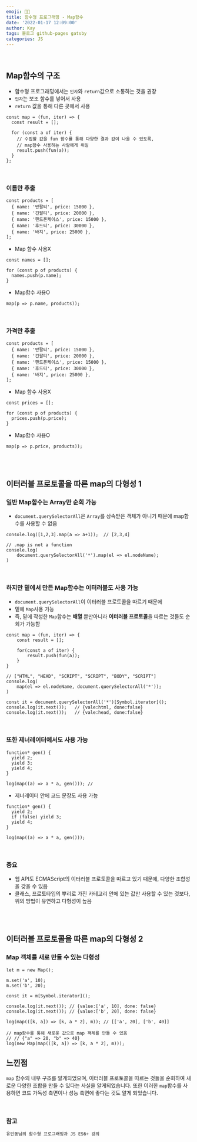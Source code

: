 ```yaml
---
emoji: 👨‍💻
title: 함수형 프로그래밍 - Map함수
date: '2022-01-17 12:09:00'
author: Kay
tags: 블로그 github-pages gatsby
categories: JS
---
```


<br>

## Map함수의 구조

- 함수형 프로그래밍에서는 `인자`와 `return`값으로 소통하는 것을 권장
- `인자`는 보조 함수를 넣어서 사용
- `return` 값을 통해 다른 곳에서 사용

```tsx
const map = (fun, iter) => {
  const result = [];

  for (const a of iter) {
    // 수집할 값을 fun 함수를 통해 다양한 결과 값이 나올 수 있도록,
    // map함수 사용하는 사람에게 위임
    result.push(fun(a));
  }
};
```

<br>

### 이름만 추출

```tsx
const products = [
  { name: '반팔티', price: 15000 },
  { name: '긴팔티', price: 20000 },
  { name: '핸드폰케이스', price: 15000 },
  { name: '후드티', price: 30000 },
  { name: '바지', price: 25000 },
];
```

- Map 함수 사용X

```tsx
const names = [];

for (const p of products) {
  names.push(p.name);
}
```

- Map함수 사용O

```tsx
map(p => p.name, products));
```

<br>

### 가격만 추출

```tsx
const products = [
  { name: '반팔티', price: 15000 },
  { name: '긴팔티', price: 20000 },
  { name: '핸드폰케이스', price: 15000 },
  { name: '후드티', price: 30000 },
  { name: '바지', price: 25000 },
];
```

- Map 함수 사용X

```tsx
const prices = [];

for (const p of products) {
  prices.push(p.price);
}
```

- Map함수 사용O

```tsx
map(p => p.price, products));
```

<br>
<br>

## 이터러블 프로토콜을 따른 map의 다형성 1

### 일반 Map함수는 Array만 순회 가능

- `document.querySelectorAll`은 `Array`를 상속받은 객체가 아니기 때문에 map함수를 사용할 수 없음

```tsx
console.log([1,2,3].map(a => a+1));  // [2,3,4]

// .map is not a function
console.log(
	document.querySelectorAll('*').map(el => el.nodeName);
)
```

<br>

### 하지만 밑에서 만든 Map함수는 이터러블도 사용 가능

- `document.querySelectorAll`이 이터러블 프로토콜을 따르기 때문에
- 밑에 `Map`사용 가능
- 즉, 밑에 작성한 `Map`함수는 **배열** 뿐만아니라 **이터러블 프로토콜**을 따르는 것들도 순회가 가능함

```tsx
const map = (fun, iter) => {
	const result = [];

	for(const a of iter) {
		result.push(fun(a));
	}
}

// ["HTML", "HEAD", "SCRIPT", "SCRIPT", "BODY", "SCRIPT"]
console.log(
	map(el => el.nodeName, document.querySelectorAll('*'));
)

const it = document.querySelectorAll('*')[Symbol.iterator]();
console.log(it.next());   // {vale:html, done:false}
console.log(it.next());   // {vale:head, done:false}
```

<br>

### 또한 제너레이터에서도 사용 가능

```tsx
function* gen() {
  yield 2;
  yield 3;
  yield 4;
}

log(map((a) => a * a, gen())); //
```

- 제너레이터 안에 코드 문장도 사용 가능

```tsx
function* gen() {
  yield 2;
  if (false) yield 3;
  yield 4;
}

log(map((a) => a * a, gen()));
```

<br>

### 중요

- 웹 API도 ECMAScript의 이터러블 프로토콜을 따르고 있기 때문에, 다양한 조합성을 갖을 수 있음
- 클래스, 프로토타입의 뿌리로 가진 카테고리 안에 있는 값만 사용할 수 있는 것보다, 위의 방법이 유연하고 다형성이 높음

<br>
<br>

## 이터러블 프로토콜을 따른 map의 다형성 2

### Map 객체를 새로 만들 수 있는 다형성

```tsx
let m = new Map();

m.set('a', 10);
m.set('b', 20);

const it = m[Symbol.iterator]();

console.log(it.next()); // {value:['a', 10], done: false}
console.log(it.next()); // {value:['b', 20], done: false}

log(map(([k, a]) => [k, a * 2], m)); // [['a', 20], ['b', 40]]

// map함수를 통해 새로운 값으로 map 객체를 만들 수 있음
// // {"a" => 20, "b" => 40}
log(new Map(map(([k, a]) => [k, a * 2], m)));
```

## 느낀점

`map` 함수의 내부 구조를 알게되었으며, 이터러블 프로토콜을 따르는 것들을 순회하여 새로운 다양한 조합을 만들 수 있다는 사실을 알게되었습니다. 또한 이러한 `map`함수를 사용하면 코드 가독성 측면이나 성능 측면에 좋다는 것도 알게 되었습니다.

<br>

### 참고

```js
유인동님의 함수형 프로그래밍과 JS ES6+ 강의

```

```toc

```

